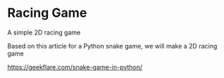 # Racing Game
A simple 2D racing game

Based on this article for a Python snake game, we will make a 2D racing game

https://geekflare.com/snake-game-in-python/
